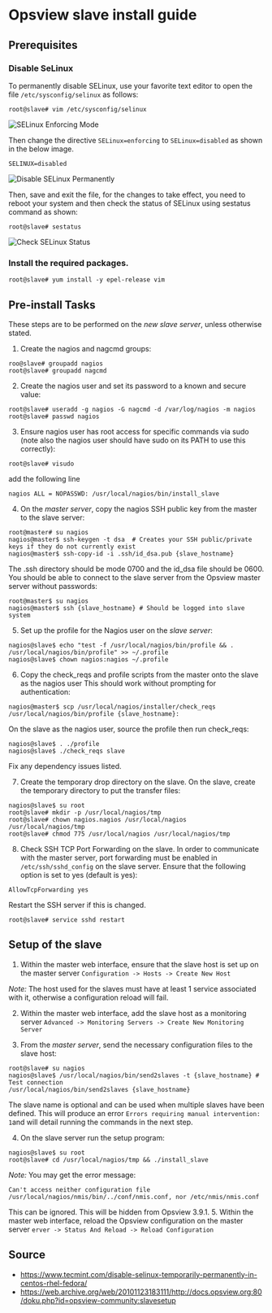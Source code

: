 # Opsview slave install guide

## Prerequisites

### Disable SeLinux
To permanently disable SELinux, use your favorite text editor to open the file `/etc/sysconfig/selinux` as follows:
```
root@slave# vim /etc/sysconfig/selinux
```
![SELinux Enforcing Mode](https://www.tecmint.com/wp-content/uploads/2016/07/SELinux-Enforcing-Mode.png)

Then change the directive `SELinux=enforcing` to `SELinux=disabled` as shown in the below image.
```
SELINUX=disabled
```
![Disable SELinux Permanently](https://www.tecmint.com/wp-content/uploads/2016/07/Disable-SELinux.png)

Then, save and exit the file, for the changes to take effect, you need to reboot your system and then check the status of SELinux using sestatus command as shown:
```
root@slave# sestatus
```
![Check SELinux Status](https://www.tecmint.com/wp-content/uploads/2016/07/Check-SELinux-Status.png)

### Install the required packages.
```
root@slave# yum install -y epel-release vim
```
## Pre-install Tasks
These steps are to be performed on the *new slave server*, unless otherwise stated.
1. Create the nagios and nagcmd groups:
```
roo@slave# groupadd nagios 
root@slave# groupadd nagcmd
```
2. Create the nagios user and set its password to a known and secure value:
```
root@slave# useradd -g nagios -G nagcmd -d /var/log/nagios -m nagios 
root@slave# passwd nagios 
```
3. Ensure nagios user has root access for specific commands via sudo (note also the nagios user should have sudo on its PATH to use this correctly):
```
root@slave# visudo
```
add the following line
```
nagios ALL = NOPASSWD: /usr/local/nagios/bin/install_slave
```
4. On the *master server*, copy the nagios SSH public key from the master to the slave server:
```
root@master# su nagios 
nagios@master$ ssh-keygen -t dsa  # Creates your SSH public/private keys if they do not currently exist 
nagios@master$ ssh-copy-id -i .ssh/id_dsa.pub {slave_hostname} 
```
The .ssh directory should be mode 0700 and the id_dsa file should be 0600.
You should be able to connect to the slave server from the Opsview master server without passwords:
```
root@master$ su nagios 
nagios@master$ ssh {slave_hostname} # Should be logged into slave system
```
5. Set up the profile for the Nagios user on the *slave server*:
```
nagios@slave$ echo "test -f /usr/local/nagios/bin/profile && . /usr/local/nagios/bin/profile" >> ~/.profile
nagios@slave$ chown nagios:nagios ~/.profile
```
6. Copy the check_reqs and profile scripts from the master onto the slave as the nagios user
This should work without prompting for authentication:
```
nagios@master$ scp /usr/local/nagios/installer/check_reqs /usr/local/nagios/bin/profile {slave_hostname}:
```
On the slave as the nagios user, source the profile then run check_reqs:
```
nagios@slave$ . ./profile 
nagios@slave$ ./check_reqs slave 
```
Fix any dependency issues listed.

7. Create the temporary drop directory on the slave.
On the slave, create the temporary directory to put the transfer files:
```
nagios@slave$ su root
root@slave# mkdir -p /usr/local/nagios/tmp  
root@slave# chown nagios.nagios /usr/local/nagios /usr/local/nagios/tmp  
root@slave# chmod 775 /usr/local/nagios /usr/local/nagios/tmp 
```
8. Check SSH TCP Port Forwarding on the slave.
In order to communicate with the master server, port forwarding must be enabled in `/etc/ssh/sshd_config` on the slave server. Ensure that the following option is
set to yes (default is yes):
```
AllowTcpForwarding yes
```
Restart the SSH server if this is changed.
```
root@slave# service sshd restart
```

## Setup of the slave
1. Within the master web interface, ensure that the slave host is set up on the master server `Configuration -> Hosts -> Create New Host`

*Note:* The host used for the slaves must have at least 1 service associated with it, otherwise a configuration reload will fail.

2. Within the master web interface, add the slave host as a monitoring server `Advanced -> Monitoring Servers -> Create New Monitoring Server`

3. From the *master server*, send the necessary configuration files to the slave host:
```
root@slave# su nagios
nagios@slave$ /usr/local/nagios/bin/send2slaves -t {slave_hostname} # Test connection 
/usr/local/nagios/bin/send2slaves {slave_hostname}
```
The slave name is optional and can be used when multiple slaves have been defined. This will produce an error `Errors requiring manual intervention: 1`and will detail running the commands in the next step.

4. On the slave server run the setup program:
```
nagios@slave$ su root 
root@slave# cd /usr/local/nagios/tmp && ./install_slave
```
*Note:* You may get the error message:
```
Can't access neither configuration file 
/usr/local/nagios/nmis/bin/../conf/nmis.conf, nor /etc/nmis/nmis.conf
```
This can be ignored. This will be hidden from Opsview 3.9.1.
5. Within the master web interface, reload the Opsview configuration on the master server `erver -> Status And Reload -> Reload Configuration`


## Source

* https://www.tecmint.com/disable-selinux-temporarily-permanently-in-centos-rhel-fedora/
* https://web.archive.org/web/20101123183111/http://docs.opsview.org:80/doku.php?id=opsview-community:slavesetup

